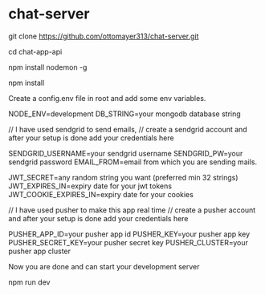 # chat-server

  git clone https://github.com/ottomayer313/chat-server.git

  cd chat-app-api

  npm install nodemon -g

  npm install

  Create a config.env file in root and add some env variables.

  NODE_ENV=development
  DB_STRING=your mongodb database string

  // I have used sendgrid to send emails,
  // create a sendgrid account and after your setup is done add your credentials here

  SENDGRID_USERNAME=your sendgrid username
  SENDGRID_PW=your sendgrid password
  EMAIL_FROM=email from which you are sending mails.

  JWT_SECRET=any random string you want (preferred min 32 strings)
  JWT_EXPIRES_IN=expiry date for your jwt tokens
  JWT_COOKIE_EXPIRES_IN=expiry date for your cookies

  // I have used pusher to make this app real time
  // create a pusher account and after your setup is done add your credentials here

  PUSHER_APP_ID=your pusher app id
  PUSHER_KEY=your pusher app key
  PUSHER_SECRET_KEY=your pusher secret key
  PUSHER_CLUSTER=your pusher app cluster

  Now you are done and can start your development server

  npm run dev
